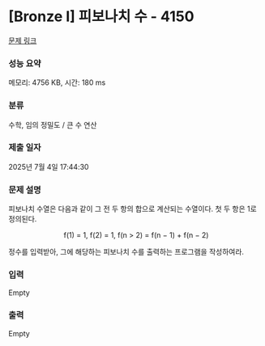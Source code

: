 # [Bronze I] 피보나치 수 - 4150 

[문제 링크](https://www.acmicpc.net/problem/4150) 

### 성능 요약

메모리: 4756 KB, 시간: 180 ms

### 분류

수학, 임의 정밀도 / 큰 수 연산

### 제출 일자

2025년 7월 4일 17:44:30

### 문제 설명

<p>피보나치 수열은 다음과 같이 그 전 두 항의 합으로 계산되는 수열이다. 첫 두 항은 1로 정의된다.</p>

<p style="text-align: center;">f(1) = 1, f(2) = 1, f(n > 2) = f(n − 1) + f(n − 2)</p>

<p>정수를 입력받아, 그에 해당하는 피보나치 수를 출력하는 프로그램을 작성하여라.</p>

### 입력 

 Empty

### 출력 

 Empty

